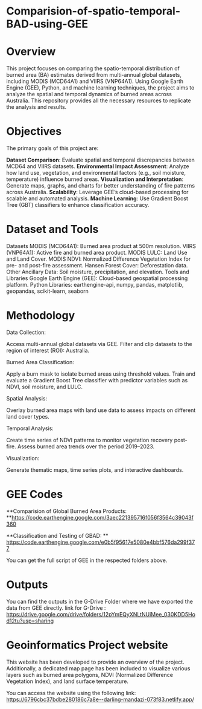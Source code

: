 # Comparision-of-spatio-temporal-BAD-using-GEE
# Overview
This project focuses on comparing the spatio-temporal distribution of burned area (BA) estimates derived from multi-annual global datasets, including MODIS (MCD64A1) and VIIRS (VNP64A1). Using Google Earth Engine (GEE), Python, and machine learning techniques, the project aims to analyze the spatial and temporal dynamics of burned areas across Australia. This repository provides all the necessary resources to replicate the analysis and results.
# Objectives
The primary goals of this project are:

**Dataset Comparison**: Evaluate spatial and temporal discrepancies between MCD64 and VIIRS datasets.
**Environmental Impact Assessment**: Analyze how land use, vegetation, and environmental factors (e.g., soil moisture, temperature) influence burned areas.
**Visualization and Interpretation**: Generate maps, graphs, and charts for better understanding of fire patterns across Australia.
**Scalability**: Leverage GEE’s cloud-based processing for scalable and automated analysis.
**Machine Learning**: Use Gradient Boost Tree (GBT) classifiers to enhance classification accuracy.
# Dataset and Tools
Datasets
MODIS (MCD64A1): Burned area product at 500m resolution.
VIIRS (VNP64A1): Active fire and burned area product.
MODIS LULC: Land Use and Land Cover.
MODIS NDVI: Normalized Difference Vegetation Index for pre- and post-fire assessment.
Hansen Forest Cover: Deforestation data.
Other Ancillary Data: Soil moisture, precipitation, and elevation.
Tools and Libraries
Google Earth Engine (GEE): Cloud-based geospatial processing platform.
Python Libraries: earthengine-api, numpy, pandas, matplotlib, geopandas, scikit-learn, seaborn

# Methodology
Data Collection:

Access multi-annual global datasets via GEE.
Filter and clip datasets to the region of interest (ROI): Australia.

Burned Area Classification:

Apply a burn mask to isolate burned areas using threshold values.
Train and evaluate a Gradient Boost Tree classifier with predictor variables such as NDVI, soil moisture, and LULC.

Spatial Analysis:

Overlay burned area maps with land use data to assess impacts on different land cover types.

Temporal Analysis:

Create time series of NDVI patterns to monitor vegetation recovery post-fire.
Assess burned area trends over the period 2019–2023.

Visualization:

Generate thematic maps, time series plots, and interactive dashboards.
# GEE Codes 
**Comparision 
of Global Burned Area Products:
**https://code.earthengine.google.com/3aec221395716f056f3564c39043f360

**Classification and Testing of GBAD:
**
https://code.earthengine.google.com/e0b5f95617e5080e4bbf576da299f377

You can get the full script of GEE in the respected folders above.
# Outputs
You can find the outputs in the G-Drive Folder where we have exported the data from GEE directly.
link for G-Drive : https://drive.google.com/drive/folders/12pYmEQyXNLtNUiMee_030KDD5Hod12tu?usp=sharing

# Geoinformatics Project website
This website has been developed to provide an overview of the project. Additionally, a dedicated map page has been included to visualize various layers such as burned area polygons, NDVI (Normalized Difference Vegetation Index), and land surface temperature.

You can access the website using the following link: https://6796cbc37bdbe280186c7a8e--darling-mandazi-073f83.netlify.app/
